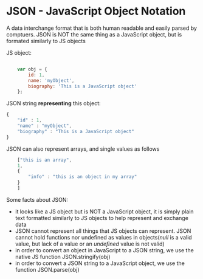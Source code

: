 # JSON - JavaScript Object Notation 

A data interchange format that is both human readable and easily parsed by comptuers. JSON is NOT the same thing as a JavaScript object, but is formated similarly to JS objects 

JS object:
```javascript

    var obj = {
        id: 1,
        name: 'myObject',
        biography: 'This is a JavaScript object'
    };

``` 

JSON string __representing__ this object:

```javascript
{
    "id" : 1,
    "name" : "myObject",
    "biography" : "This is a JavaScript object"
}
```

JSON can also represent arrays, and single values as follows
```javascript
    ["this is an array", 
    1,
    {
        "info" : "this is an object in my array"
    }
    ]
```

Some facts about JSON:
* it looks like a JS object but is NOT a JavaScript object, it is simply plain text formatted similarly to JS objects to help represent and exchange data 
* JSON cannot represent all things that JS objects can represent. JSON cannot hold functions nor undefined as values in objects(_null_ is a valid value, but lack of a value or an _undefined_ value is not valid)
* in order to convert an object in JavaScript to a JSON string, we use the native JS function JSON.stringify(obj)
* in order to convert a JSON string to a JavaScript object, we use the function JSON.parse(obj)